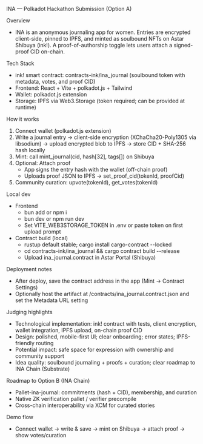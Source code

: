 INA — Polkadot Hackathon Submission (Option A)

Overview
- INA is an anonymous journaling app for women. Entries are encrypted client-side, pinned to IPFS, and minted as soulbound NFTs on Astar Shibuya (ink!). A proof-of-authorship toggle lets users attach a signed-proof CID on-chain.

Tech Stack
- ink! smart contract: contracts-ink/ina_journal (soulbound token with metadata, votes, and proof CID)
- Frontend: React + Vite + polkadot.js + Tailwind
- Wallet: polkadot.js extension
- Storage: IPFS via Web3.Storage (token required; can be provided at runtime)

How it works
1) Connect wallet (polkadot.js extension)
2) Write a journal entry → client-side encryption (XChaCha20-Poly1305 via libsodium) → upload encrypted blob to IPFS → store CID + SHA-256 hash locally
3) Mint: call mint_journal(cid, hash[32], tags[]) on Shibuya
4) Optional: Attach proof
   - App signs the entry hash with the wallet (off-chain proof)
   - Uploads proof JSON to IPFS → set_proof_cid(tokenId, proofCid)
5) Community curation: upvote(tokenId), get_votes(tokenId)

Local dev
- Frontend
  - bun add or npm i
  - bun dev or npm run dev
  - Set VITE_WEB3STORAGE_TOKEN in .env or paste token on first upload prompt
- Contract build (local)
  - rustup default stable; cargo install cargo-contract --locked
  - cd contracts-ink/ina_journal && cargo contract build --release
  - Upload ina_journal.contract in Astar Portal (Shibuya)

Deployment notes
- After deploy, save the contract address in the app (Mint → Contract Settings)
- Optionally host the artifact at /contracts/ina_journal.contract.json and set the Metadata URL setting

Judging highlights
- Technological implementation: ink! contract with tests, client encryption, wallet integration, IPFS upload, on-chain proof CID
- Design: polished, mobile-first UI; clear onboarding; error states; IPFS-friendly routing
- Potential impact: safe space for expression with ownership and community support
- Idea quality: soulbound journaling + proofs + curation; clear roadmap to INA Chain (Substrate)

Roadmap to Option B (INA Chain)
- Pallet-ina-journal: commitments (hash + CID), membership, and curation
- Native ZK verification pallet / verifier precompile
- Cross-chain interoperability via XCM for curated stories

Demo flow
- Connect wallet → write & save → mint on Shibuya → attach proof → show votes/curation
